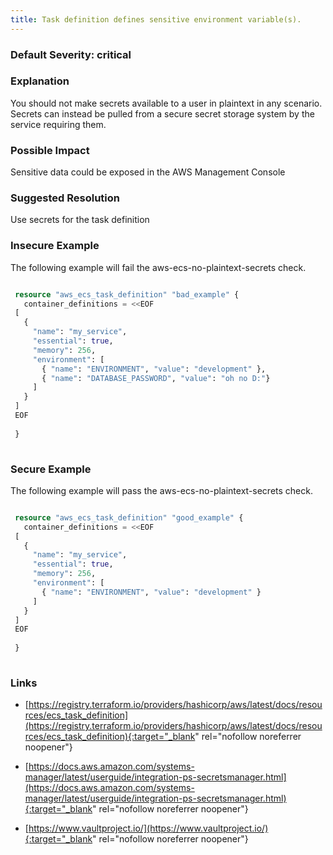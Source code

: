 ```yaml
---
title: Task definition defines sensitive environment variable(s).
---
```


### Default Severity: <span class="severity critical">critical</span>

### Explanation

You should not make secrets available to a user in plaintext in any scenario. Secrets can instead be pulled from a secure secret storage system by the service requiring them.

### Possible Impact
Sensitive data could be exposed in the AWS Management Console

### Suggested Resolution
Use secrets for the task definition


### Insecure Example

The following example will fail the aws-ecs-no-plaintext-secrets check.
```terraform

 resource "aws_ecs_task_definition" "bad_example" {
   container_definitions = <<EOF
 [
   {
     "name": "my_service",
     "essential": true,
     "memory": 256,
     "environment": [
       { "name": "ENVIRONMENT", "value": "development" },
       { "name": "DATABASE_PASSWORD", "value": "oh no D:"}
     ]
   }
 ]
 EOF
 
 }
 
```



### Secure Example

The following example will pass the aws-ecs-no-plaintext-secrets check.
```terraform

 resource "aws_ecs_task_definition" "good_example" {
   container_definitions = <<EOF
 [
   {
     "name": "my_service",
     "essential": true,
     "memory": 256,
     "environment": [
       { "name": "ENVIRONMENT", "value": "development" }
     ]
   }
 ]
 EOF
 
 }
 
```



### Links


- [https://registry.terraform.io/providers/hashicorp/aws/latest/docs/resources/ecs_task_definition](https://registry.terraform.io/providers/hashicorp/aws/latest/docs/resources/ecs_task_definition){:target="_blank" rel="nofollow noreferrer noopener"}

- [https://docs.aws.amazon.com/systems-manager/latest/userguide/integration-ps-secretsmanager.html](https://docs.aws.amazon.com/systems-manager/latest/userguide/integration-ps-secretsmanager.html){:target="_blank" rel="nofollow noreferrer noopener"}

- [https://www.vaultproject.io/](https://www.vaultproject.io/){:target="_blank" rel="nofollow noreferrer noopener"}



